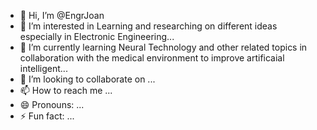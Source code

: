 - 👋 Hi, I’m @EngrJoan
- 👀 I’m interested in Learning and researching on different ideas especially in Electronic Engineering...
- 🌱 I’m currently learning Neural Technology and other related topics in collaboration with the medical environment to improve artificaial intelligent...
- 💞️ I’m looking to collaborate on ...
- 📫 How to reach me ...
- 😄 Pronouns: ...
- ⚡ Fun fact: ...

<!---
EngrJoan/EngrJoan is a ✨ special ✨ repository because its `README.md` (this file) appears on your GitHub profile.
You can click the Preview link to take a look at your changes.
--->
